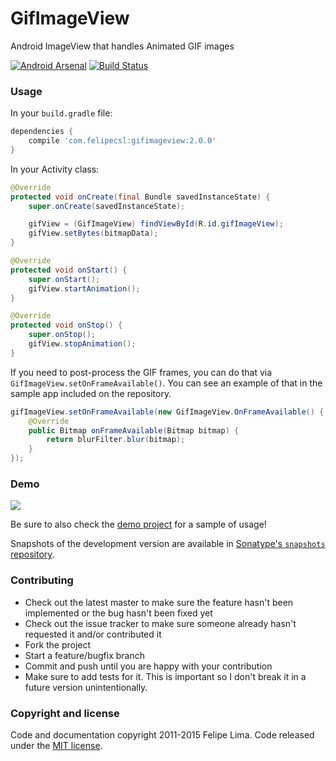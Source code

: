 GifImageView
============

Android ImageView that handles Animated GIF images

[![Android Arsenal](https://img.shields.io/badge/Android%20Arsenal-GifImageView-brightgreen.svg?style=flat)](https://android-arsenal.com/details/1/1339)
[![Build Status](https://travis-ci.org/felipecsl/GifImageView.svg?branch=master)](https://travis-ci.org/felipecsl/GifImageView)

### Usage

In your ``build.gradle`` file:

```groovy
dependencies {
    compile 'com.felipecsl:gifimageview:2.0.0'
}
```

In your Activity class:

```java
@Override
protected void onCreate(final Bundle savedInstanceState) {
    super.onCreate(savedInstanceState);

    gifView = (GifImageView) findViewById(R.id.gifImageView);
    gifView.setBytes(bitmapData);
}

@Override
protected void onStart() {
    super.onStart();
    gifView.startAnimation();
}

@Override
protected void onStop() {
    super.onStop();
    gifView.stopAnimation();
}
```

If you need to post-process the GIF frames, you can do that via ``GifImageView.setOnFrameAvailable()``.
You can see an example of that in the sample app included on the repository.

```java
gifImageView.setOnFrameAvailable(new GifImageView.OnFrameAvailable() {
    @Override
    public Bitmap onFrameAvailable(Bitmap bitmap) {
        return blurFilter.blur(bitmap);
    }
});
```

### Demo

![](https://raw.githubusercontent.com/felipecsl/GifImageView/master/demo.gif)

Be sure to also check the [demo project](https://github.com/felipecsl/GifImageView/blob/master/app/src/main/java/com/felipecsl/gifimageview/app/MainActivity.java) for a sample of usage!

Snapshots of the development version are available in [Sonatype's `snapshots` repository](https://oss.sonatype.org/content/repositories/snapshots/).

### Contributing

* Check out the latest master to make sure the feature hasn't been implemented or the bug hasn't been fixed yet
* Check out the issue tracker to make sure someone already hasn't requested it and/or contributed it
* Fork the project
* Start a feature/bugfix branch
* Commit and push until you are happy with your contribution
* Make sure to add tests for it. This is important so I don't break it in a future version unintentionally.

### Copyright and license

Code and documentation copyright 2011-2015 Felipe Lima.
Code released under the [MIT license](https://github.com/felipecsl/GifImageView/blob/master/LICENSE.txt).
